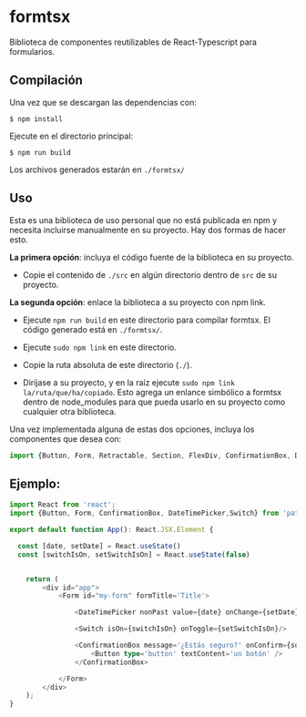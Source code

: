 # formtsx

Biblioteca de componentes reutilizables de React-Typescript para formularios.

## Compilación

Una vez que se descargan las dependencias con:

```
$ npm install
```

Ejecute en el directorio principal:

```
$ npm run build
```

Los archivos generados estarán en `./formtsx/`

## Uso

Esta es una biblioteca de uso personal que no está publicada en npm y necesita incluirse manualmente en su proyecto. 
Hay dos formas de hacer esto.

**La primera opción**: incluya el código fuente de la biblioteca en su proyecto.

* Copie el contenido de `./src` en algún directorio dentro de `src` de su proyecto.

**La segunda opción**: enlace la biblioteca a su proyecto con npm link.

* Ejecute `npm run build` en este directorio para compilar formtsx. El código generado está en `./formtsx/`.

* Ejecute `sudo npm link` en este directorio.

* Copie la ruta absoluta de este directorio (`./`).

* Diríjase a su proyecto, y en la raíz ejecute `sudo npm link la/ruta/que/ha/copiado`. Esto agrega un enlance simbólico a formtsx dentro de node_modules para que pueda usarlo en su proyecto como cualquier otra biblioteca.


Una vez implementada alguna de estas dos opciones, incluya los componentes que desea con:

```ts
import {Button, Form, Retractable, Section, FlexDiv, ConfirmationBox, DateTimePicker, Select, Field,ImagePicker,FilePicker, Radio, Textarea, Switch,ColorPicker, FieldsTable, OutsideClickHandler} from 'path/to/formtsx';
```

## Ejemplo:

```ts
import React from 'react';
import {Button, Form, ConfirmationBox, DateTimePicker,Switch} from 'path/to/formtsx';

export default function App(): React.JSX.Element {

  const [date, setDate] = React.useState()
  const [switchIsOn, setSwitchIsOn] = React.useState(false)


    return (
        <div id="app">
            <Form id="my-form" formTitle='Title'>

                <DateTimePicker nonPast value={date} onChange={setDate} />

                <Switch isOn={switchIsOn} onToggle={setSwitchIsOn}/>

                <ConfirmationBox message='¿Estás seguro?' onConfirm={someFunction}>
                    <Button type='button' textContent='un botón' />
                </ConfirmationBox>

            </Form>
        </div>
    );
}
```
